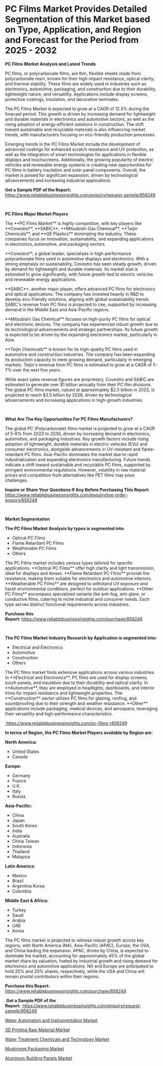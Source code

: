 <p><h1>PC Films Market Provides Detailed Segmentation of this Market based on Type, Application, and Region and Forecast for the Period from 2025 - 2032</h1></p><p><strong>PC Films Market Analysis and Latest Trends</strong></p>
<p><p>PC films, or polycarbonate films, are thin, flexible sheets made from polycarbonate resin, known for their high impact resistance, optical clarity, and thermal stability. These films are widely used in industries such as electronics, automotive, packaging, and construction due to their durability, lightweight nature, and versatility. Applications include display screens, protective coatings, insulation, and decorative laminates.</p><p>The PC Films Market is expected to grow at a CAGR of 12.5% during the forecast period. This growth is driven by increasing demand for lightweight and durable materials in electronics and automotive sectors, as well as the rising adoption of energy-efficient solutions in construction. The shift toward sustainable and recyclable materials is also influencing market trends, with manufacturers focusing on eco-friendly production processes.</p><p>Emerging trends in the PC Films Market include the development of advanced coatings for enhanced scratch resistance and UV protection, as well as the integration of smart technologies for applications in flexible displays and touchscreens. Additionally, the growing popularity of electric vehicles and renewable energy systems is creating new opportunities for PC films in battery insulation and solar panel components. Overall, the market is poised for significant expansion, driven by technological advancements and increasing industrial applications.</p></p>
<p><strong>Get a Sample PDF of the Report:&nbsp;</strong> <a href="https://www.reliablebusinessinsights.com/enquiry/request-sample/858249?utm_campaign=1837&utm_medium=2&utm_source=Github&utm_content=ia&utm_term=25012025&utm_id=pc-films">https://www.reliablebusinessinsights.com/enquiry/request-sample/858249</a></p>
<p>&nbsp;</p>
<p><strong>PC Films Major Market Players</strong></p>
<p><p>The **PC Films Market** is highly competitive, with key players like **Covestro**, **SABIC**, **Mitsubishi Gas Chemical**, **Teijin Chemicals**, and **GE Plastics** dominating the industry. These companies focus on innovation, sustainability, and expanding applications in electronics, automotive, and packaging sectors.</p><p>**Covestro**, a global leader, specializes in high-performance polycarbonate films used in automotive displays and electronics. With a strong emphasis on sustainability, Covestro has seen steady growth, driven by demand for lightweight and durable materials. Its market size is estimated to grow significantly, with future growth tied to electric vehicles and renewable energy applications.</p><p>**SABIC**, another major player, offers advanced PC films for electronics and optical applications. The company has invested heavily in R&D to develop eco-friendly solutions, aligning with global sustainability trends. SABIC's revenue from PC films is projected to rise, supported by increasing demand in the Middle East and Asia-Pacific regions.</p><p>**Mitsubishi Gas Chemical** focuses on high-purity PC films for optical and electronic devices. The company has experienced robust growth due to its technological advancements and strategic partnerships. Its future growth is expected to be driven by the expanding electronics market, particularly in Asia.</p><p>**Teijin Chemicals** is known for its high-quality PC films used in automotive and construction industries. The company has been expanding its production capacity to meet growing demand, particularly in emerging markets. Teijin's revenue from PC films is estimated to grow at a CAGR of 5-7% over the next five years.</p><p>While exact sales revenue figures are proprietary, Covestro and SABIC are estimated to generate over $1 billion annually from their PC film divisions. The global PC films market, valued at approximately $2.5 billion in 2023, is projected to reach $3.5 billion by 2028, driven by technological advancements and increasing applications in high-growth industries.</p></p>
<p>&nbsp;</p>
<p><strong>What Are The Key Opportunities For PC Films Manufacturers?</strong></p>
<p><p>The global PC (Polycarbonate) films market is projected to grow at a CAGR of 5-6% from 2023 to 2030, driven by increasing demand in electronics, automotive, and packaging industries. Key growth factors include rising adoption of lightweight, durable materials in electric vehicles (EVs) and consumer electronics, alongside advancements in UV-resistant and flame-retardant PC films. Asia-Pacific dominates the market due to rapid industrialization and expanding electronics manufacturing. Future trends indicate a shift toward sustainable and recyclable PC films, supported by stringent environmental regulations. However, volatility in raw material prices and competition from alternatives like PET films may pose challenges.</p></p>
<p><strong>Inquire or Share Your Questions If Any Before Purchasing This Report:</strong> <a href="https://www.reliablebusinessinsights.com/enquiry/pre-order-enquiry/858249?utm_campaign=1837&utm_medium=2&utm_source=Github&utm_content=ia&utm_term=25012025&utm_id=pc-films">https://www.reliablebusinessinsights.com/enquiry/pre-order-enquiry/858249</a></p>
<p>&nbsp;</p>
<p><strong>Market Segmentation</strong></p>
<p><strong>The PC Films Market Analysis by types is segmented into:</strong></p>
<p><ul><li>Optical PC Films</li><li>Flame Retardant PC Films</li><li>Weatherable PC Films</li><li>Others</li></ul></p>
<p><p>The PC Films market includes various types tailored for specific applications. **Optical PC Films** offer high clarity and light transmission, ideal for displays and lenses. **Flame Retardant PC Films** provide fire resistance, making them suitable for electronics and automotive interiors. **Weatherable PC Films** are designed to withstand UV exposure and harsh environmental conditions, perfect for outdoor applications. **Other PC Films** encompass specialized variants like anti-fog, anti-glare, or conductive films, catering to niche industrial and consumer needs. Each type serves distinct functional requirements across industries.</p></p>
<p><strong>Purchase this Report:&nbsp;</strong><a href="https://www.reliablebusinessinsights.com/purchase/858249?utm_campaign=1837&utm_medium=2&utm_source=Github&utm_content=ia&utm_term=25012025&utm_id=pc-films">https://www.reliablebusinessinsights.com/purchase/858249</a></p>
<p>&nbsp;</p>
<p><strong>The PC Films Market Industry Research by Application is segmented into:</strong></p>
<p><ul><li>Electrical and Electronics</li><li>Automotive</li><li>Construction</li><li>Others</li></ul></p>
<p><p>The PC films market finds extensive applications across various industries. In **Electrical and Electronics**, PC films are used for display screens, touch panels, and insulation due to their durability and optical clarity. In **Automotive**, they are employed in headlights, dashboards, and interior trims for impact resistance and lightweight properties. The **Construction** sector utilizes PC films for glazing, roofing, and soundproofing due to their strength and weather resistance. **Other** applications include packaging, medical devices, and aerospace, leveraging their versatility and high-performance characteristics.</p></p>
<p><a href="https://www.reliablebusinessinsights.com/pc-films-r858249?utm_campaign=1837&utm_medium=2&utm_source=Github&utm_content=ia&utm_term=25012025&utm_id=pc-films">&nbsp;https://www.reliablebusinessinsights.com/pc-films-r858249</a></p>
<p><strong>In terms of Region, the PC Films Market Players available by Region are:</strong></p>
<p>
    <p> <strong> North America: </strong>
        <ul>
            <li>United States</li>
            <li>Canada</li>
        </ul>
        </p> 
    <p> <strong> Europe: </strong>
        <ul>
            <li>Germany</li>
            <li>France</li>
            <li>U.K.</li>
            <li>Italy</li>
            <li>Russia</li>
        </ul>
        </p> 
    <p> <strong> Asia-Pacific: </strong>
        <ul>
            <li>China</li>
            <li>Japan</li>
            <li>South Korea</li>
            <li>India</li>
            <li>Australia</li>
            <li>China Taiwan</li>
            <li>Indonesia</li>
            <li>Thailand</li>
            <li>Malaysia</li>
        </ul>
        </p> 
    <p> <strong> Latin America: </strong>
        <ul>
            <li>Mexico</li>
            <li>Brazil</li>
            <li>Argentina Korea</li>
            <li>Colombia</li>
        </ul>
        </p> 
    <p> <strong> Middle East & Africa: </strong>
        <ul>
            <li>Turkey</li>
            <li>Saudi</li>
            <li>Arabia</li>
            <li>UAE</li>
            <li>Korea</li>
        </ul>
    </p>
    </p>
<p><p>The PC films market is projected to witness robust growth across key regions, with North America (NA), Asia-Pacific (APAC), Europe, the USA, and China leading the expansion. APAC, driven by China, is expected to dominate the market, accounting for approximately 45% of the global market share by valuation, fueled by industrial growth and rising demand for electronics and automotive applications. NA and Europe are anticipated to hold 25% and 20% shares, respectively, while the USA and China will remain pivotal contributors within their regions.</p></p>
<p><strong>Purchase this Report: </strong><a href="https://www.reliablebusinessinsights.com/purchase/858249?utm_campaign=1837&utm_medium=2&utm_source=Github&utm_content=ia&utm_term=25012025&utm_id=pc-films">https://www.reliablebusinessinsights.com/purchase/858249</a></p>
<p>&nbsp;<strong>Get a Sample PDF of the Report:&nbsp;&nbsp;</strong><a href="https://www.reliablebusinessinsights.com/enquiry/request-sample/858249?utm_campaign=1837&utm_medium=2&utm_source=Github&utm_content=ia&utm_term=25012025&utm_id=pc-films">https://www.reliablebusinessinsights.com/enquiry/request-sample/858249</a></p>
<p><strong></strong></p>
<p><p><a href="https://github.com/watzondechao/Market-Research-Report-List-1/blob/main/water-automation-and-instrumentation-market.md?utm_campaign=1837&utm_medium=2&utm_source=Github&utm_content=ia&utm_term=25012025&utm_id=pc-films">Water Automation and Instrumentation Market</a></p><p><a href="https://github.com/lizamflotow/Market-Research-Report-List-1/blob/main/3d-printing-raw-material-market.md?utm_campaign=1837&utm_medium=2&utm_source=Github&utm_content=ia&utm_term=25012025&utm_id=pc-films">3D Printing Raw Material Market</a></p><p><a href="https://github.com/phephezxnf/Market-Research-Report-List-1/blob/main/water-treatment-chemicals-and-technology-market.md?utm_campaign=1837&utm_medium=2&utm_source=Github&utm_content=ia&utm_term=25012025&utm_id=pc-films">Water Treatment Chemicals and Technology Market</a></p><p><a href="https://github.com/iroldilom/Market-Research-Report-List-1/blob/main/mushroom-packaging-market.md?utm_campaign=1837&utm_medium=2&utm_source=Github&utm_content=ia&utm_term=25012025&utm_id=pc-films">Mushroom Packaging Market</a></p><p><a href="https://github.com/slmagaddam/Market-Research-Report-List-1/blob/main/aluminum-building-panels-market.md?utm_campaign=1837&utm_medium=2&utm_source=Github&utm_content=ia&utm_term=25012025&utm_id=pc-films">Aluminum Building Panels Market</a></p></p>